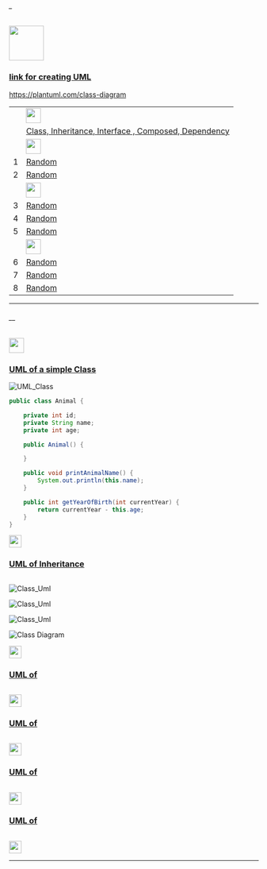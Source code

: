 ###### _

<img src="https://img.shields.io/badge/-JAVA Design Patterns%20-blue" height=70px>

### [link for creating UML</br>](#_)

https://plantuml.com/class-diagram


|     |             |
|:---:|:------------------------------| 
|     |<img src="https://img.shields.io/badge/-UML fondamentals%20-blue" height=30px>  | 
|     |[Class, Inheritance, Interface , Composed, Dependency](#__)   | 
|     |<img src="https://img.shields.io/badge/-Creational%20-blue" height=30px>  | 
|  1  |[Random](#)   | 
|  2  |[Random](#)   | 
|     |<img src="https://img.shields.io/badge/-Structural%20-blue" height=30px>  | 
|  3  |[Random](#)   | 
|  4  |[Random](#)   |  
|  5  |[Random](#)   | 
|     |<img src="https://img.shields.io/badge/-Behavioural%20-blue" height=30px>  | 
|  6  |[Random](#)   | 
|  7  |[Random](#)   | 
|  8  |[Random](#)   | 


------------------------------------------------------------------------------------------------------------------------------------
###### __

<img src="https://img.shields.io/badge/-UML Class, Inheritance, Interface , Composed , Dependency%20-blue" height=30px> 

### [UML of a simple Class](#__)

![UML_Class](https://user-images.githubusercontent.com/36256986/152701203-884cbce0-42cf-4b91-9d60-c4c6d1cf0c62.PNG)

```java
public class Animal {

	private int id;
	private String name;
	private int age;

	public Animal() {

	}

	public void printAnimalName() {
		System.out.println(this.name);
	}

	public int getYearOfBirth(int currentYear) {
		return currentYear - this.age;
	}
}
```

[<img src="https://img.shields.io/badge/-Back to top%20-brown" height=25px>](#_)

### [UML of Inheritance](#__)

```java
```

![Class_Uml](http://www.plantuml.com/plantuml/proxy?src=https://raw.githubusercontent.com/sshalem/JAVA/master/_8_Design_Patterns/UML/Class_UML.puml) 

![Class_Uml](http://www.plantuml.com/plantuml/proxy?src=https://github.com/sshalem/JAVA/blob/master/_8_Design_Patterns/UML/Class_UML.puml) 

![Class_Uml](http://www.plantuml.com/plantuml/proxy?src=https://github.com/sshalem/JAVA/blob/master/_8_Design_Patterns/UML/Class_UML_iuml.iuml)

![Class Diagram](https://www.plantuml.com/plantuml/png/PKuxhi903AoVJ-4oqHCNG48A700AAaehCS5IuY2lGuEuEyxkTanbpyVZBZcPh_C4_KGfuL5bfWdV07yxb07tAEhRh3HpR5StqN4ZQEIg0WR-QxHfW-rzCJZy020RdnQfuZx7rPnuBJ8KTMI_CTdbVXBpHzElPgoPAdLjRVr0nph4vry0)


[<img src="https://img.shields.io/badge/-Back to top%20-brown" height=25px>](#_)



### [UML of ](#__)

```java
```

[<img src="https://img.shields.io/badge/-Back to top%20-brown" height=25px>](#_)


### [UML of ](#__)

```java
```

[<img src="https://img.shields.io/badge/-Back to top%20-brown" height=25px>](#_)


### [UML of ](#__)

```java
```

[<img src="https://img.shields.io/badge/-Back to top%20-brown" height=25px>](#_)


### [UML of ](#__)

```java
```

[<img src="https://img.shields.io/badge/-Back to top%20-brown" height=25px>](#_)

------------------------------------------------------------------------------------------------------------------------------------
